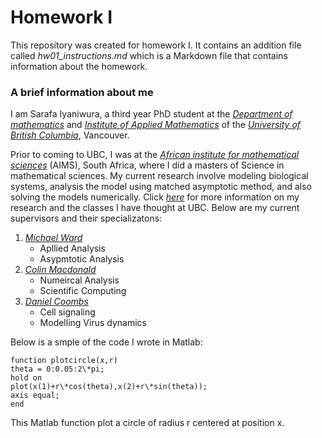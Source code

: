 # Homework I

This repository was created for homework I. It contains an addition file called *hw01_instructions.md* which is a Markdown file that contains information about the homework.


### A brief information about me
 I am Sarafa Iyaniwura, a third year PhD student at the  [*Department of mathematics*](https://www.math.ubc.ca/) and [*Institute of Applied Mathematics*](http://www.iam.ubc.ca/) of the [*University of British Columbia*](https://www.ubc.ca/), Vancouver.
 
Prior to coming to UBC, I was at the [*African institute for mathematical sciences*](https://aims.ac.za/) (AIMS), South Africa, where I did a masters of Science in mathematical sciences. My current research involve modeling biological systems, analysis the model using matched asymptotic method, and also solving the models  numerically. Click [*here*]( http://www.math.ubc.ca/~iyaniwura/) for more information on my research and the classes I have thought at UBC. Below are my current supervisors and their specializatons:

1. [*Michael Ward*](https://www.math.ubc.ca/~ward/)
    * Apllied Analysis
    * Asypmtotic Analysis
2. [*Colin Macdonald*](https://www.math.ubc.ca/~cbm/research/)
    * Numeircal Analysis
    * Scientific Computing
3. [*Daniel Coombs*](https://www.math.ubc.ca/~coombs/)
    * Cell signaling 
    * Modelling Virus dynamics
 
Below is a smple of the code I wrote in Matlab:

~~~
function plotcircle(x,r)
theta = 0:0.05:2\*pi;
hold on
plot(x(1)+r\*cos(theta),x(2)+r\*sin(theta));
axis equal;
end
~~~
This Matlab function plot a circle of radius r centered at position x.
